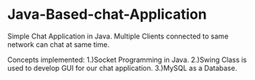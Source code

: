 # Java-Based-chat-Application
Simple Chat Application in Java.
Multiple Clients connected to same network can chat at same time.

Concepts implemented:
1.)Socket Programming in Java.
2.)Swing Class is used to develop GUI for our chat application.
3.)MySQL as a Database.
